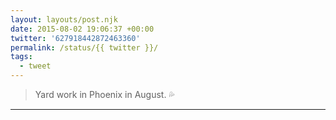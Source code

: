 ```yaml
---
layout: layouts/post.njk
date: 2015-08-02 19:06:37 +00:00
twitter: '627918442872463360'
permalink: /status/{{ twitter }}/
tags: 
  - tweet
---
```


> Yard work in Phoenix in August. 💦

---
